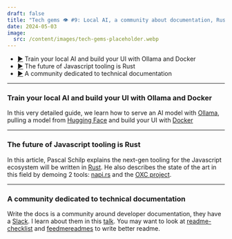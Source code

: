 ```yaml
---
draft: false
title: "Tech gems 👁️ #9: Local AI, a community about documentation, Rust x Javascript"
date: 2024-05-03
image:
  src: /content/images/tech-gems-placeholder.webp
---
```


- [▶️](#train-your-local-ai-and-build-your-ui-with-ollama-and-docker) Train your local AI and build your UI with Ollama and Docker
- [▶️](#the-future-of-javascript-tooling-is-rust) The future of Javascript tooling is Rust
- [▶️](#a-community-dedicated-to-technical-documentation) A community dedicated to technical documentation

<!-- more -->

---

### Train your local AI and build your UI with Ollama and Docker

<RichLink href="https://pyimagesearch.com/2024/05/20/inside-look-exploring-ollama-for-on-device-ai/
" title="Inside Look: Exploring Ollama for On-Device AI
"></RichLink>


In this very detailed guide, we learn how to serve an AI model with [Ollama](https://ollama.com/), pulling a model from [Hugging Face](https://huggingface.co/models) and build your UI with [Docker](https://www.docker.com/)

---

### The future of Javascript tooling is Rust

<RichLink href="https://thepassle.netlify.app/blog/rustify-your-js-tooling" title="Rustify your js tooling"></RichLink>

In this article, Pascal Schilp explains the next-gen tooling for the Javascript ecosystem will be written in [Rust](https://www.rust-lang.org/). He also describes the state of the art in this field by demoing 2 tools: [napi.rs](https://napi.rs/) and the [OXC project](https://oxc-project.github.io/).

---

### A community dedicated to technical documentation

<RichLink href="https://www.writethedocs.org/guide/" title="writethedocs.org"></RichLink>

Write the docs is a community around developer documentation, they have a [Slack](https://www.writethedocs.org/slack/). I learn about them in this [talk](https://www.youtube.com/watch?v=Jd8k4s7O3GM). You may want to look at [readme-checklist](https://github.com/ddbeck/readme-checklist) and [feedmereadmes](https://github.com/LappleApple/feedmereadmes) to write better readme.

